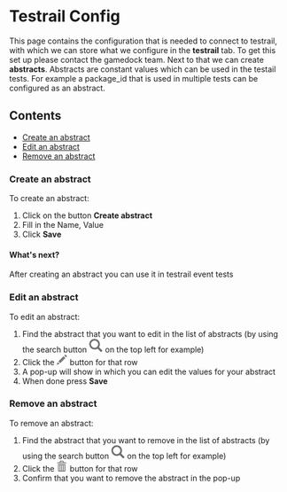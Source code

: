 # Testrail Config
This page contains the configuration that is needed to connect to testrail, with which we can store what we configure in the **testrail** tab. To get this set up please contact the gamedock team. Next to that we can create **abstracts**. Abstracts are constant values which can be used in the testail tests. For example a package_id that is used in multiple tests can be configured as an abstract.

## Contents
- [Create an abstract](#create-an-abstract)
- [Edit an abstract](#edit-an-abstract)
- [Remove an abstract](#remove-an-abstract)

### Create an abstract
To create an abstract:
1. Click on the button **Create abstract**
2. Fill in the Name, Value
3. Click **Save**

#### What's next?
After creating an abstract you can use it in testrail event tests

### Edit an abstract
To edit an abstract:
1. Find the abstract that you want to edit in the list of abstracts (by using the search button ![search](https://github.com/azerion/gamedock-sdk/raw/master/docs/console/_images/search.png) on the top left for example)
2. Click the ![pencil](https://github.com/azerion/gamedock-sdk/raw/master/docs/console/_images/pencil.png) button for that row
3. A pop-up will show in which you can edit the values for your abstract
4. When done press **Save**

### Remove an abstract
To remove an abstract:
1. Find the abstract that you want to remove in the list of abstracts (by using the search button ![search](https://github.com/azerion/gamedock-sdk/raw/master/docs/console/_images/search.png) on the top left for example)
2. Click the ![trash](https://github.com/azerion/gamedock-sdk/raw/master/docs/console/_images/trash.png) button for that row
2. Confirm that you want to remove the abstract in the pop-up